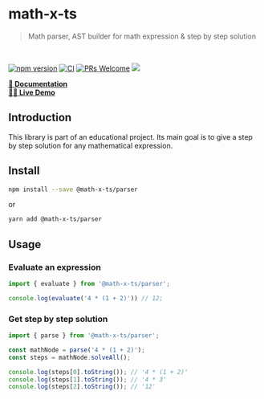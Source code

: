 # math-x-ts
> Math parser, AST builder for math expression &amp; step by step solution

<br>

<p>
  <a href="https://www.npmjs.com/package/@math-x-ts/parser"><img src="https://img.shields.io/npm/v/@math-x-ts/parser.svg?&color=default" alt="npm version"></a>
  <a href="https://github.com/dopey2/math-x-ts/actions/workflows/main-dev.yml"><img src="https://github.com/dopey2/math-x-ts/actions/workflows/main-dev.yml/badge.svg" alt="CI"></a>
  <a href="CONTRIBUTING.md#pull-requests"><img src="https://img.shields.io/badge/PRs-welcome-brightgreen.svg" alt="PRs Welcome"></a>
  <a href="https://opensource.org/licenses/MIT"><img src="https://img.shields.io/badge/License-MIT-blue.svg"></a>
</p>    


**[📝 Documentation](https://mathxts.netlify.app/docs/intro)** 
<br>
**[🧑‍💻 Live Demo](https://mathxts.netlify.app/docs/live-example)**
<br>


## Introduction
This library is part of an educational project. Its main goal is to give a step by step solution for any mathematical expression.

## Install

```bash
npm install --save @math-x-ts/parser
```
or
```bash
yarn add @math-x-ts/parser
```

## Usage

### Evaluate an expression

```ts
import { evaluate } from '@math-x-ts/parser';

console.log(evaluate('4 * (1 + 2)')) // 12;
```

### Get step by step solution

```ts
import { parse } from '@math-x-ts/parser';

const mathNode = parse('4 * (1 + 2)');
const steps = mathNode.solveAll();

console.log(steps[0].toString()); // '4 * (1 + 2)'
console.log(steps[1].toString()); // '4 * 3'
console.log(steps[2].toString()); // '12'
```
